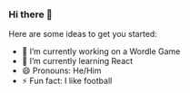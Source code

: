 ### Hi there 👋

Here are some ideas to get you started:

- 🔭 I’m currently working on a Wordle Game 
- 🌱 I’m currently learning React
- 😄 Pronouns: He/Him
- ⚡ Fun fact: I like football 
